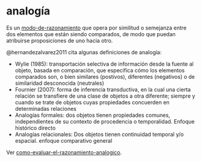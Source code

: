 # analogía

Es un [modo-de-razonamiento](modo-de-razonamiento.md) que opera por similitud o semejanza entre dos elementos que están siendo comparados, de modo que puedan atribuirse proposiciones de uno hacia otro.

@hernandezalvarez2011 cita algunas definiciones de analogía:

* Wylie (1985): transportación selectiva de información desde la fuente al objeto, basada en comparación, que especifica cómo los elementos comparados son, o bien similares (postivos), diferentes (negativos) o de similaridad desconocida (neutrales)
* Fournier (2007): forma de inferencia transductiva, en la cual una cierta relación se transfiere de una clase de objetos a otra diferente; siempre y cuando se trate de objetos cuyas propiedades concuerden en determinadas relaciones
* Analogías formales: dos objetos tienen propiedades comunes, independientes de su contexto de procedencia o temporalidad. Enfoque histórico directo
* Analogías relacionales: Dos objetos tienen continuidad temporal y/o espacial. enfoque comparativo general

Ver [como-evaluar-el-razonamiento-analogico](como-evaluar-el-razonamiento-analogico.md).
